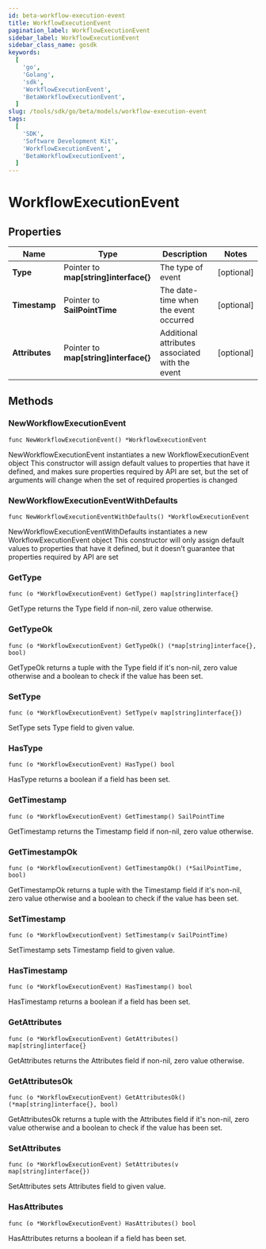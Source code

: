 ```yaml
---
id: beta-workflow-execution-event
title: WorkflowExecutionEvent
pagination_label: WorkflowExecutionEvent
sidebar_label: WorkflowExecutionEvent
sidebar_class_name: gosdk
keywords:
  [
    'go',
    'Golang',
    'sdk',
    'WorkflowExecutionEvent',
    'BetaWorkflowExecutionEvent',
  ]
slug: /tools/sdk/go/beta/models/workflow-execution-event
tags:
  [
    'SDK',
    'Software Development Kit',
    'WorkflowExecutionEvent',
    'BetaWorkflowExecutionEvent',
  ]
---
```


# WorkflowExecutionEvent

## Properties

| Name | Type | Description | Notes |
| --- | --- | --- | --- |
| **Type** | Pointer to **map[string]interface{}** | The type of event | [optional] |
| **Timestamp** | Pointer to **SailPointTime** | The date-time when the event occurred | [optional] |
| **Attributes** | Pointer to **map[string]interface{}** | Additional attributes associated with the event | [optional] |

## Methods

### NewWorkflowExecutionEvent

`func NewWorkflowExecutionEvent() *WorkflowExecutionEvent`

NewWorkflowExecutionEvent instantiates a new WorkflowExecutionEvent object This constructor will assign default values to properties that have it defined, and makes sure properties required by API are set, but the set of arguments will change when the set of required properties is changed

### NewWorkflowExecutionEventWithDefaults

`func NewWorkflowExecutionEventWithDefaults() *WorkflowExecutionEvent`

NewWorkflowExecutionEventWithDefaults instantiates a new WorkflowExecutionEvent object This constructor will only assign default values to properties that have it defined, but it doesn't guarantee that properties required by API are set

### GetType

`func (o *WorkflowExecutionEvent) GetType() map[string]interface{}`

GetType returns the Type field if non-nil, zero value otherwise.

### GetTypeOk

`func (o *WorkflowExecutionEvent) GetTypeOk() (*map[string]interface{}, bool)`

GetTypeOk returns a tuple with the Type field if it's non-nil, zero value otherwise and a boolean to check if the value has been set.

### SetType

`func (o *WorkflowExecutionEvent) SetType(v map[string]interface{})`

SetType sets Type field to given value.

### HasType

`func (o *WorkflowExecutionEvent) HasType() bool`

HasType returns a boolean if a field has been set.

### GetTimestamp

`func (o *WorkflowExecutionEvent) GetTimestamp() SailPointTime`

GetTimestamp returns the Timestamp field if non-nil, zero value otherwise.

### GetTimestampOk

`func (o *WorkflowExecutionEvent) GetTimestampOk() (*SailPointTime, bool)`

GetTimestampOk returns a tuple with the Timestamp field if it's non-nil, zero value otherwise and a boolean to check if the value has been set.

### SetTimestamp

`func (o *WorkflowExecutionEvent) SetTimestamp(v SailPointTime)`

SetTimestamp sets Timestamp field to given value.

### HasTimestamp

`func (o *WorkflowExecutionEvent) HasTimestamp() bool`

HasTimestamp returns a boolean if a field has been set.

### GetAttributes

`func (o *WorkflowExecutionEvent) GetAttributes() map[string]interface{}`

GetAttributes returns the Attributes field if non-nil, zero value otherwise.

### GetAttributesOk

`func (o *WorkflowExecutionEvent) GetAttributesOk() (*map[string]interface{}, bool)`

GetAttributesOk returns a tuple with the Attributes field if it's non-nil, zero value otherwise and a boolean to check if the value has been set.

### SetAttributes

`func (o *WorkflowExecutionEvent) SetAttributes(v map[string]interface{})`

SetAttributes sets Attributes field to given value.

### HasAttributes

`func (o *WorkflowExecutionEvent) HasAttributes() bool`

HasAttributes returns a boolean if a field has been set.
